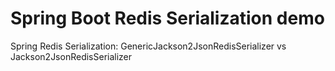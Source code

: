 # Spring Boot Redis Serialization demo
Spring Redis Serialization: GenericJackson2JsonRedisSerializer vs Jackson2JsonRedisSerializer
